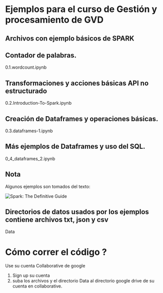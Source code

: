 # Ejemplos para el curso de Gestión y procesamiento de GVD

## Archivos con ejemplo básicos de SPARK

## Contador de palabras.          
0.1.wordcount.ipynb                    

## Transformaciones y acciones básicas API no estructurado
0.2.Introduction-To-Spark.ipynb       

## Creación de Dataframes y operaciones básicas. 
0.3.dataframes-1.ipynb                 

## Más ejemplos de Dataframes y uso del SQL.
0_4_dataframes_2.ipynb                 

## Nota
Algunos ejemplos son tomados del texto:   

![Spark: The Definitive Guide](https://images-na.ssl-images-amazon.com/images/I/51z7TzI-Y3L._SX379_BO1,204,203,200_.jpg)

## Directorios de datos usados por los ejemplos contiene archivos txt, json y  csv 

Data  
  
#  Cómo correr el código ?

Use su cuenta Collaborative de google 

1. Sign up su cuenta 
2. suba los archivos y el directorio Data al directorio google drive de su cuenta en collaborative. 
